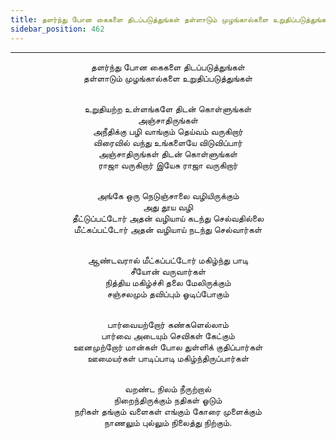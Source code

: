 ```yaml
---
title: தளர்ந்து போன கைகளை திடப்படுத்துங்கள் தள்ளாடும் முழங்கால்களை உறுதிப்படுத்துங்கள்
sidebar_position: 462
---
```


---
<center>
தளர்ந்து போன கைகளை திடப்படுத்துங்கள்<br/>
தள்ளாடும் முழங்கால்களை உறுதிப்படுத்துங்கள்<br/><br/>

உறுதியற்ற உள்ளங்களே திடன் கொள்ளுங்கள்<br/>
அஞ்சாதிருங்கள்<br/>
அநீதிக்கு பழி வாங்கும் தெய்வம் வருகிறார்<br/>
விரைவில் வந்து உங்களையே விடுவிப்பார்<br/>
அஞ்சாதிருங்கள் திடன் கொள்ளுங்கள்<br/>
ராஜா வருகிறார் இயேசு ராஜா வருகிறார்<br/><br/>

அங்கே ஒரு நெடுஞ்சாலை வழியிருக்கும்<br/>
அது தூய வழி<br/>
தீட்டுப்பட்டோர் அதன் வழியாய் கடந்து செல்வதில்லை<br/>
மீட்கப்பட்டோர் அதன் வழியாய் நடந்து செல்வார்கள்<br/><br/>

ஆண்டவரால் மீட்கப்பட்டோர் மகிழ்ந்து பாடி<br/>
சீயோன் வருவார்கள்<br/>
நித்திய மகிழ்ச்சி தலை மேலிருக்கும்<br/>
சஞ்சலமும் தவிப்பும் ஓடிப்போகும்<br/><br/>

பார்வையற்றோர் கண்களெல்லாம்<br/>
பார்வை அடையும் செவிகள் கேட்கும்<br/>
ஊனமுற்றோர் மான்கள் போல துள்ளிக் குதிப்பார்கள்<br/>
ஊமையர்கள் பாடிப்பாடி மகிழ்ந்திருப்பார்கள்<br/><br/>

வறண்ட நிலம் நீருற்றால்<br/>
நிறைந்திருக்கும் நதிகள் ஓடும்<br/>
நரிகள் தங்கும் வளைகள் எங்கும் கோரை முளைக்கும்<br/>
நாணலும் புல்லும் நிலைத்து நிற்கும்.
</center>